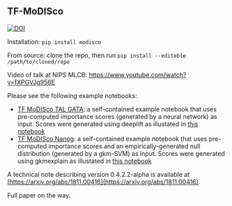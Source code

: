 ## TF-MoDISco

[![DOI](https://zenodo.org/badge/62352963.svg)](https://zenodo.org/badge/latestdoi/62352963)

Installation: `pip install modisco`

From source: clone the repo, then run `pip install --editable /path/to/cloned/repo`

Video of talk at NIPS MLCB: https://www.youtube.com/watch?v=fXPGVJg956E

Please see the following example notebooks:
- [TF MoDISco TAL GATA](examples/simulated_TAL_GATA_deeplearning/TF%20MoDISco%20TAL%20GATA.ipynb): a self-contained example notebook that uses pre-computed importance scores (generated by a neural network) as input. Scores were generated using deeplift as illustated in [this notebook](examples/simulated_TAL_GATA_deeplearning/Generate%20Importance%20Scores.ipynb)
- [TF MoDISco Nanog](examples/H1ESC_Nanog_gkmsvm/TF%20MoDISco%20Nanog.ipynb): a self-contained example notebook that uses pre-computed importance scores and an empirically-generated null distribution (generated by a gkm-SVM) as input. Scores were generated using gkmexplain as illustated in [this notebook](examples/H1ESC_Nanog_gkmsvm/Generate%20Importance%20Scores.ipynb)

A technical note describing version 0.4.2.2-alpha is available at [https://arxiv.org/abs/1811.00416](https://arxiv.org/abs/1811.00416).

Full paper on the way.
